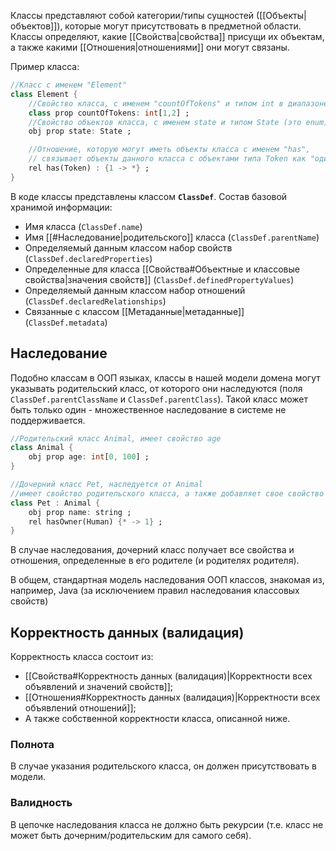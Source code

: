 Классы представляют собой категории/типы сущностей ([[Объекты|объектов]]), которые могут присутствовать в предметной области. Классы определяют, какие [[Свойства|свойства]] присущи их объектам, а также какими [[Отношения|отношениями]] они могут связаны.

Пример класса:
```Dart
//Класс с именем "Element"
class Element {
	//Свойство класса, с именем "countOfTokens" и типом int в диапазоне 1-2
	class prop countOfTokens: int[1,2] ;
	//Свойство объектов класса, с именем state и типом State (это enum)
	obj prop state: State ;

	//Отношение, которую могут иметь объекты класса с именем "has",
	// связывает объекты данного класса с объектами типа Token как "один-ко-многим"
	rel has(Token) : {1 -> *} ;
} 
```

В коде классы представлены классом **`ClassDef`**.
Состав базовой хранимой информации:
- Имя класса (`ClassDef.name`)
- Имя [[#Наследование|родительского]] класса (`ClassDef.parentName`)
- Определяемый данным классом набор свойств (`ClassDef.declaredProperties`)
- Определенные для класса [[Свойства#Объектные и классовые свойства|значения свойств]] (`ClassDef.definedPropertyValues`)
- Определяемый данным классом набор отношений (`ClassDef.declaredRelationships`)
- Связанные с классом [[Метаданные|метаданные]] (`ClassDef.metadata`)
## Наследование

Подобно классам в ООП языках, классы в нашей модели домена могут указывать родительский класс, от которого они наследуются (поля `ClassDef.parentClassName` и `ClassDef.parentClass`). Такой класс может быть только один - множественное наследование в системе не поддерживается.

```Dart
//Родительский класс Animal, имеет свойство age
class Animal {
	obj prop age: int[0, 100] ;
}

//Дочерний класс Pet, наследуется от Animal
//имеет свойство родительского класса, а также добавляет свое свойство и отношения
class Pet : Animal {
	obj prop name: string ;
	rel hasOwner(Human) {* -> 1} ;
}
```

В случае наследования, дочерний класс получает все свойства и отношения, определенные в его родителе (и родителях родителя).

В общем, стандартная модель наследования ООП классов, знакомая из, например, Java (за исключением правил наследования классовых свойств)

## Корректность данных (валидация)

Корректность класса состоит из:
- [[Свойства#Корректность данных (валидация)|Корректности всех объявлений и значений свойств]];
- [[Отношения#Корректность данных (валидация)|Корректности всех объявлений отношений]];
- А также собственной корректности класса, описанной ниже.
### Полнота

В случае указания родительского класса, он должен присутствовать в модели.
### Валидность

В цепочке наследования класса не должно быть рекурсии (т.е. класс не может быть дочерним/родительским для самого себя).

